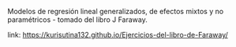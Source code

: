 Modelos de regresión lineal generalizados, de efectos mixtos y no paramétricos - tomado del libro J Faraway.

link: https://kurisutina132.github.io/Ejercicios-del-libro-de-Faraway/
